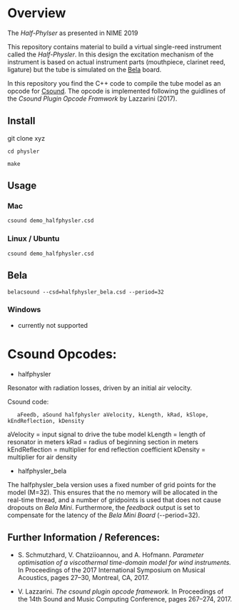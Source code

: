 # Overview

The _Half-Phylser_ as presented in NIME 2019

This repository contains material to build a virtual single-reed instrument called the _Half-Physler_. In this design the excitation mechanism of the instrument is based on actual instrument parts (mouthpiece, clarinet reed, ligature) but the tube is simulated on the [Bela](http://www.bela.io) board.

In this repository you find the C++ code to compile the tube model as an opcode for [Csound](https://csound.com). The opcode is implemented following the guidlines of the _Csound Plugin Opcode Framwork_ by Lazzarini (2017).



## Install
 git clone xyz

 ```
 cd physler

 make
```
## Usage

### Mac

```
csound demo_halfphysler.csd
```

### Linux / Ubuntu

```
csound demo_halfphysler.csd
```


## Bela

```
belacsound --csd=halfphysler_bela.csd --period=32
```

### Windows
- currently not supported


# Csound Opcodes:

- halfphysler

Resonator with radiation losses, driven by an initial air velocity.

Csound code:
```
   aFeedb, aSound halfphysler aVelocity, kLength, kRad, kSlope, kEndReflection, kDensity
```

aVelocity      = input signal to drive the tube model
kLength        = length of resonator in meters
kRad           = radius of beginning section in meters
kEndReflection = multiplier for end reflection
coefficient
kDensity       = multiplier for air density


- halfphysler_bela

The halfphysler_bela version uses a fixed number of grid points for the model (M=32). This ensures that the no memory will be allocated in the real-time thread, and a number of gridpoints is used that does not cause dropouts on _Bela Mini_. Furthermore, the _feedback_ output is set to compensate for the latency of the _Bela Mini Board_ (--period=32).

## Further Information / References:

- S. Schmutzhard, V. Chatziioannou, and A. Hofmann. _Parameter optimisation of a viscothermal time-domain model for wind instruments._ In Proceedings of the 2017 International Symposium on Musical Acoustics, pages 27–30, Montreal, CA, 2017.

- V. Lazzarini. _The csound plugin opcode framework._ In Proceedings of the 14th Sound and Music Computing
Conference, pages 267–274, 2017.
